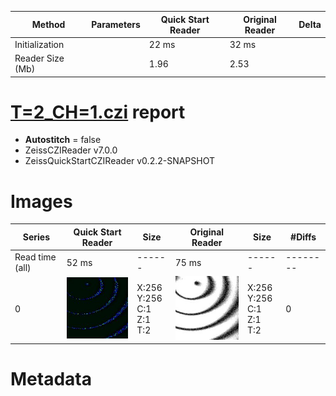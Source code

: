 |  Method            | Parameters       | Quick Start Reader | Original Reader | Delta  |
| -------------------|------------------|--------------------|-----------------|------- |
| Initialization     |                  |22 ms|32 ms|        |
| Reader Size (Mb)     |                  |1.96|2.53|        |
# [T=2_CH=1.czi](https://zenodo.org/record/7015307/files/T%3D2_CH%3D1.czi) report
 - **Autostitch** = false
 - ZeissCZIReader v7.0.0
 - ZeissQuickStartCZIReader v0.2.2-SNAPSHOT

# Images 

| Series            | Quick Start Reader | Size | Original Reader | Size | #Diffs |
|-------------------|--------------------|------|-----------------|------|--------|
| Read time (all)   |52 ms|------|75 ms|------|--------|
|0|![T=2_CH=1.quick_true.flat_true.stitch_false.series_0.jpg](T=2_CH=1/T=2_CH=1.quick_true.flat_true.stitch_false.series_0.jpg)|X:256<br>Y:256<br>C:1<br>Z:1<br>T:2|![T=2_CH=1.quick_false.flat_true.stitch_false.series_0.jpg](T=2_CH=1/T=2_CH=1.quick_false.flat_true.stitch_false.series_0.jpg)|X:256<br>Y:256<br>C:1<br>Z:1<br>T:2|0|

# Metadata

